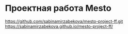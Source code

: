 # Проектная работа Mesto

https://github.com/sabinamirzabekova/mesto-project-ff.git
https://sabinamirzabekova.github.io/mesto-project-ff/
